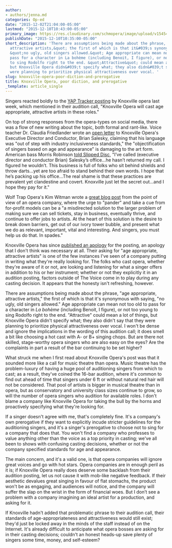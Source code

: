 ```yaml
---
author:
- authors/jenna.md
categories: Op-ed
date: "2015-12-02T21:04:00-05:00"
lastmod: "2015-12-10T10:43:00-05:00"
primary_image: https://res.cloudinary.com/schmopera/image/upload/v1545409169/media/webhook-uploads/1449760789153/2015-12-09---Bijou.jpg.jpg
publishDate: "2015-12-10T10:35:00-05:00"
short_description: 'There are assumptions being made about the phrase, &quot;age appropriate,
  attractive artists,&quot; the first of which is that it&#039;s synonymous with saying,
  &quot;no ugly, old singers allowed.&quot; Age appropriate can mean not too old to
  pass for a character in La bohème (including Benoit, I figure), or not too young
  to sing Rodolfo right to the end. &quot;Attractive&quot; could mean a lot of things,
  but Knoxville Opera didn&#039;t specify what; they also didn&#039;t say that they
  were planning to prioritize physical attractiveness over vocal. '
slug: knoxville-opera-poor-diction-and-prerogative
title: Knoxville Opera, poor diction, and prerogative
_template: article_single
---
```


Singers reacted boldly to the [YAP Tracker posting](http://slippedisc.com/2015/12/ugly-old-singers-need-not-apply/) by Knoxville opera last week, which mentioned in their audition call, "Knoxville Opera will cast age appropriate, attractive artists in these roles."

On top of strong responses from the opera-types on social media, there was a flow of new writing about the topic, both formal and rant-like. Voice teacher Dr. Claudia Friedlander wrote an [open letter](http://www.claudiafriedlander.com/the-liberated-voice/brian-selesky.html) to Knoxville Opera's Executive Director and Conductor, Brian Salesky, claiming that his language was "out of step with industry inclusiveness standards," the "objectification of singers based on age and appearance" is damaging to the art form. American bass Morris Robinson [told Slipped Disc](http://slippedisc.com/2015/12/an-american-bass-thunders-at-anti-old-ugly-opera/), "I’ve called (executive director and conductor Brian) Salesky’s office…he hasn’t returned my call. I figured he wouldn’t. This business is full of folks who sit behind shields and throw darts…yet are too afraid to stand behind their own words. I hope that he’s packing up his office...The real shame is that these practices are prevalent yet clandestine and covert. Knoxville just let the secret out...and I hope they pay for it."

Wolf Trap Opera's Kim Witman wrote a [great blog post](http://opera.wolftrap.org/blog/2015/12/04/we-are-all-in-this-together/
) from the point of view of an opera company, where the urge to "pander" and take a cue from for-profit models can be a "a misdirected solution to the larger problem of making sure we can sell tickets, stay in business, eventually thrive, and continue to offer jobs to artists. At the heart of this solution is the desire to break down barriers, get out of our ivory tower bubble, and present what we do as relevant, important, vital and interesting. And singers, you must help us do that. In spades."

Knoxville Opera has since [published an apology](http://slippedisc.com/2015/12/opera-apologises-for-ageist-lookist-casting-sort-of/) for the posting, an apology that I don't think was necessary at all. Their asking for "age appropriate, attractive artists" is one of the few instances I've seen of a company putting in writing what they're really looking for. The folks who cast opera, whether they're aware of it or not, are looking and listening for what a singer offers in addition to his or her instrument; whether or not they explicitly it in an audition posting, factors outside of The Voice come in to play during any casting decision. It appears that the honesty isn't refreshing, however.

There are assumptions being made about the phrase, "age appropriate, attractive artists," the first of which is that it's synonymous with saying, "no ugly, old singers allowed." Age appropriate can mean not too old to pass for a character in *La bohème* (including Benoit, I figure), or not too young to sing Rodolfo right to the end. "Attractive" could mean a lot of things, but Knoxville Opera didn't specify what; they also didn't say that they were planning to prioritize physical attractiveness over vocal. I won't be dense and ignore the implications in the wording of this audition call; it does smell a bit like choosing a hot cast with A- or B+ singing chops. But are there not skilled, stage-worthy opera singers who are also easy on the eyes? Are the complaints in part a result of the bar continuing to be set higher? 

What struck me when I first read about Knoxville Opera's post was that it sounded more like a call for music theatre than opera. Music theatre has the problem-luxury of having a huge pool of auditioning singers from which to cast; as a result, they've coined the 16-bar audition, where it's common to find out ahead of time that singers under 6 ft or without natural red hair will not be considered. That pool of artists is bigger in musical theatre than in opera, but as conservatory and university class sizes continue to grow, so will the number of opera singers who audition for available roles. I don't blame a company like Knoxville Opera for taking the bull by the horns and proactively specifying what they're looking for. 

If a singer doesn't agree with me, that's completely fine. It's a company's own prerogative if they want to explicitly incude stricter guidelines for the auditioning singers, and it's a singer's prerogative to choose not to sing for a company that does that. You won't find a company who professes to value anything other than the voice as a top priority in casting; we've all been to shows with confusing casting decisions, whether or not the company specified standards for age and appearance. 

The main concern, and it's a valid one, is that opera companies will ignore great voices and go with hot stars. Opera companies are in enough peril as it is; if Knoxville Opera really does deserve some backlash from their audition posting, let us not cause it with mob-like negative feedback. If their aesthetic devalues great singing in favour of flat stomachs, the product won't be as engaging, and audiences will notice, and the company will suffer the slap on the wrist in the form of financial woes. But I don’t see a problem with a company imagining an ideal artist for a production, and asking for it.

If Knoxville hadn't added that problematic phrase to their audition call, their standards of age-appropriateness and attractiveness would still exist; they'd just be locked away in the minds of the staff instead of on the Internet. It's already difficult to anticipate what opera bosses are asking for in their casting decisions; couldn't an honest heads-up save plenty of singers some time, money, and self-esteem? 
